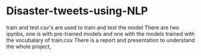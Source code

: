 # Disaster-tweets-using-NLP
train and test csv's are used to train and test the model
There are two ipynbs, one is with pre-trained models and one with the models trained with the vocubalary of train.csv
There is a report and presentation to understand the whole project,
